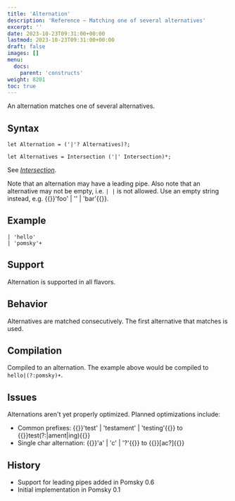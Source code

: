 ```yaml
---
title: 'Alternation'
description: 'Reference – Matching one of several alternatives'
excerpt: ''
date: 2023-10-23T09:31:00+00:00
lastmod: 2023-10-23T09:31:00+00:00
draft: false
images: []
menu:
  docs:
    parent: 'constructs'
weight: 8201
toc: true
---
```


An alternation matches one of several alternatives.

## Syntax

```pomsky
let Alternation = ('|'? Alternatives)?;

let Alternatives = Intersection ('|' Intersection)*;
```

See _[Intersection](/docs/reference/constructs/intersection)_.

Note that an alternation may have a leading pipe. Also note that an alternative may not be empty,
i.e. `| |` is not allowed. Use an empty string instead, e.g. {{<po>}}'foo' | '' | 'bar'{{</po>}}.

## Example

```pomsky
| 'hello'
| 'pomsky'+
```

## Support

Alternation is supported in all flavors.

## Behavior

Alternatives are matched consecutively. The first alternative that matches is used.

## Compilation

Compiled to an alternation. The example above would be compiled to `hello|(?:pomsky)+`.

## Issues

Alternations aren't yet properly optimized. Planned optimizations include:

- Common prefixes: {{<po>}}'test' | 'testament' | 'testing'{{</po>}} to
  {{<regexp>}}test(?:|ament|ing){{</regexp>}}
- Single char alternation: {{<po>}}'a' | 'c' | '?'{{</po>}} to {{<regexp>}}[ac?]{{</regexp>}}

## History

- Support for leading pipes added in Pomsky 0.6
- Initial implementation in Pomsky 0.1
